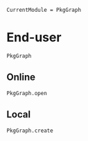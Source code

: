 
```@meta
CurrentModule = PkgGraph
```

# End-user

```@docs
PkgGraph
```

## Online
```@docs
PkgGraph.open
```

## Local
```@docs
PkgGraph.create
```
